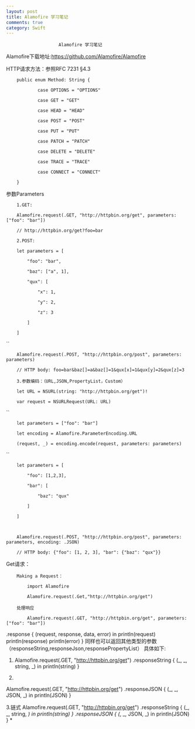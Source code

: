 ```yaml
---
layout: post
title: Alamofire 学习笔记
comments: true
category: Swift
---
```

						Alamofire 学习笔记

Alamofire下载地址:https://github.com/Alamofire/Alamofire

HTTP请求方法：参照RFC 7231 §4.3

			

		public enum Method: String {

		   	    case OPTIONS = "OPTIONS"

			    case GET = "GET"

			    case HEAD = "HEAD"

			    case POST = "POST"

			    case PUT = "PUT"

			    case PATCH = "PATCH"

			    case DELETE = "DELETE"

			    case TRACE = "TRACE"

			    case CONNECT = "CONNECT"

		}

		

参数Parameters

					

		1.GET:

		Alamofire.request(.GET, "http://httpbin.org/get", parameters: ["foo": "bar"])

		// http://httpbin.org/get?foo=bar

		2.POST:

		let parameters = [

		    "foo": "bar",

		    "baz": ["a", 1],

		    "qux": [

		        "x": 1,

		        "y": 2,

		        "z": 3

		    ]

		]

``		

		Alamofire.request(.POST, "http://httpbin.org/post", parameters: parameters)

		// HTTP body: foo=bar&baz[]=a&baz[]=1&qux[x]=1&qux[y]=2&qux[z]=3

		3.参数编码：（URL,JSON,PropertyList，Custom）

		let URL = NSURL(string: "http://httpbin.org/get")!

		var request = NSURLRequest(URL: URL)

``		

		let parameters = ["foo": "bar"]

		let encoding = Alamofire.ParameterEncoding.URL

		(request, _) = encoding.encode(request, parameters: parameters)

``		

		let parameters = [

		    "foo": [1,2,3],

		    "bar": [

		        "baz": "qux"

		    ]

		]

		

		Alamofire.request(.POST, "http://httpbin.org/post", parameters: parameters, encoding: .JSON)

		// HTTP body: {"foo": [1, 2, 3], "bar": {"baz": "qux"}}

Get请求：

		

		Making a Request：

			import Alamofire

			Alamofire.request(.Get,"http://httpbin.org/get")

		处理响应

			Alamofire.request(.GET, "http://httpbin.org/get", parameters: ["foo": "bar"])

   .response { (request, response, data, error) in
               println(request)
               println(response)
               println(error)
             }
   同样也可以返回其他类型的参数（responseString,responseJson,responsePropertyList）
   具体如下:
  1. Alamofire.request(.GET, "http://httpbin.org/get")
   .responseString { (_, _, string, _) in
            println(string)
   }

  2.
  Alamofire.request(.GET, "http://httpbin.org/get")
   .responseJSON { (_, _, JSON, _) in
            println(JSON)
   }

  3.链式
  Alamofire.request(.GET, "http://httpbin.org/get")
   .responseString { (_, _, string, _) in
            println(string)
   }
   .responseJSON { (_, _, JSON, _) in
            println(JSON)
   }
* 

